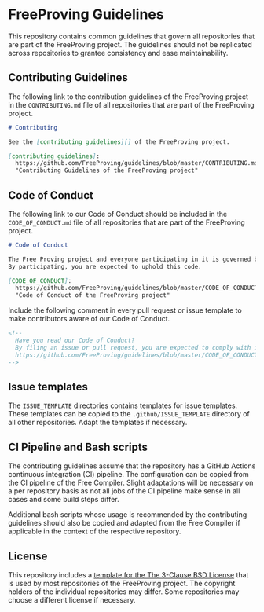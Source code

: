 # FreeProving Guidelines

This repository contains common guidelines that govern all repositories that are part of the FreeProving project.
The guidelines should not be replicated across repositories to grantee consistency and ease maintainability.

## Contributing Guidelines

The following link to the contribution guidelines of the FreeProving project in the `CONTRIBUTING.md` file of all repositories that are part of the FreeProving project.

```markdown
# Contributing

See the [contributing guidelines][] of the FreeProving project.

[contributing guidelines]:
  https://github.com/FreeProving/guidelines/blob/master/CONTRIBUTING.md
  "Contributing Guidelines of the FreeProving project"
```

## Code of Conduct

The following link to our Code of Conduct should be included in the `CODE_OF_CONDUCT.md` file of all repositories that are part of the FreeProving project.

```markdown
# Code of Conduct

The Free Proving project and everyone participating in it is governed by our [Code of Conduct][CODE_OF_CONDUCT].
By participating, you are expected to uphold this code.

[CODE_OF_CONDUCT]:
  https://github.com/FreeProving/guidelines/blob/master/CODE_OF_CONDUCT.md
  "Code of Conduct of the FreeProving project"
```

Include the following comment in every pull request or issue template to make contributors aware of our Code of Conduct.

```markdown
<!--
  Have you read our Code of Conduct?
  By filing an issue or pull request, you are expected to comply with it, including treating everyone with respect:
  https://github.com/FreeProving/guidelines/blob/master/CODE_OF_CONDUCT.md
-->
```

## Issue templates

The `ISSUE_TEMPLATE` directories contains templates for issue templates.
These templates can be copied to the `.github/ISSUE_TEMPLATE` directory of all other repositories.
Adapt the templates if necessary.

## CI Pipeline and Bash scripts

The contributing guidelines assume that the repository has a GitHub Actions continuous integration (CI) pipeline.
The configuration can be copied from the CI pipeline of the Free Compiler.
Slight adaptations will be necessary on a per repository basis as not all jobs of the CI pipeline make sense in all cases and some build steps differ.

Additional bash scripts whose usage is recommended by the contributing guidelines should also be copied and adapted from the Free Compiler if applicable in the context of the respective repository.

## License

This repository includes a [template for the The 3-Clause BSD License][guidelines/LICENSE] that is used by most repositories of the FreeProving project.
The copyright holders of the individual repositories may differ.
Some repositories may choose a different license if necessary.

[guidelines/LICENSE]:
  https://github.com/FreeProving/guidelines/blob/master/LICENSE
  "FreeProving Guidelines — LICENSE file template"
